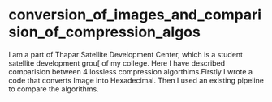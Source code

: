 # conversion_of_images_and_comparision_of_compression_algos

I am a part of Thapar Satellite Development Center, which is a student satellite development grou[ of my college. Here I have described comparision between 4 lossless compression algorthims.Firstly I wrote a code that converts Image into  Hexadecimal.
Then I used an existing pipeline to compare the algorithms.
